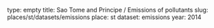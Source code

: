 type: empty
title: Sao Tome and Principe / Emissions of pollutants
slug: places/st/datasets/emissions
place: st
dataset: emissions
year: 2014
